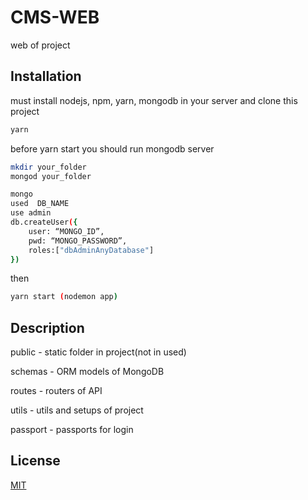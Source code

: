 # CMS-WEB

web of project

## Installation

must install nodejs, npm, yarn, mongodb in your server and clone this project

```bash
yarn
```
before yarn start you should run mongodb server
```bash
mkdir your_folder
mongod your_folder

mongo
used  DB_NAME
use admin
db.createUser({
    user: “MONGO_ID”,
    pwd: “MONGO_PASSWORD”,
    roles:["dbAdminAnyDatabase"]
})
```
then
```bash
yarn start (nodemon app)
```

## Description
public - static folder in project(not in used)  
  
schemas - ORM models of MongoDB    
  
routes - routers of API  
  
utils - utils and setups of project  
  
passport - passports for login
  

## License
[MIT](https://choosealicense.com/licenses/mit/)
